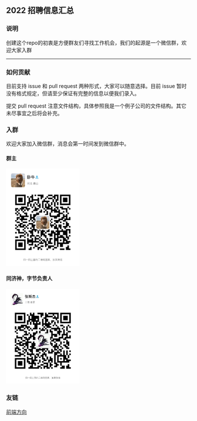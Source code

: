 ## 2022 招聘信息汇总

### 说明

创建这个repo的初衷是方便群友们寻找工作机会，我们的起源是一个微信群，欢迎大家入群

---

### 如何贡献

目前支持 issue 和 pull request 两种形式，大家可以随意选择。目前 issue 暂时没有格式规定，但请至少保证有完整的信息以便我们录入。

提交 pull request 注意文件结构，具体参照我是一个例子公司的文件结构。其它未尽事宜之后将会补充。

### 入群

欢迎大家加入微信群，消息会第一时间发到微信群中。

#### 群主

<img src="imgs/groupLeaderWechat.jpeg" alt="群主" width = 200 />

#### 同济神，字节负责人

<img src="imgs/tongjiGod.jpeg" alt="同济神" width = 200 />

### 友链

[前端方向](https://github.com/wjq990112/Front-End-Recruitment)
